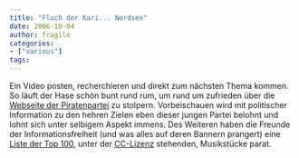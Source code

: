 ```yaml
---
title: "Fluch der Kari... Nordsee"
date: 2006-10-04
author: fragile
categories:
- ["various"]
tags:
---
```

Ein Video posten, recherchieren und direkt zum nächsten Thema kommen. So läuft der Hase schön bunt rund rum, um rund um zufrieden über die <a title="pirates" target="_blank" href="http://wiki.piratenpartei.de/index.php/Hauptseite">Webseite der Piratenpartei</a> zu stolpern. Vorbeischauen wird mit politischer Information zu den hehren Zielen eben dieser jungen Partei belohnt und lohnt sich unter selbigem Aspekt immens. Des Weiteren haben die Freunde der Informationsfreiheit (und was alles auf deren Bannern prangert) eine <a title="liste cc lizenz musik" target="_blank" href="http://wiki.piratenpartei.de/index.php?title=Piraten_TOP100&printable=yes">Liste der Top 100</a>, unter der <a target="_blank" title="cc-lizenz" href="http://de.wikipedia.org/wiki/Creative_Commons">CC-Lizenz</a> stehenden, Musikstücke parat.